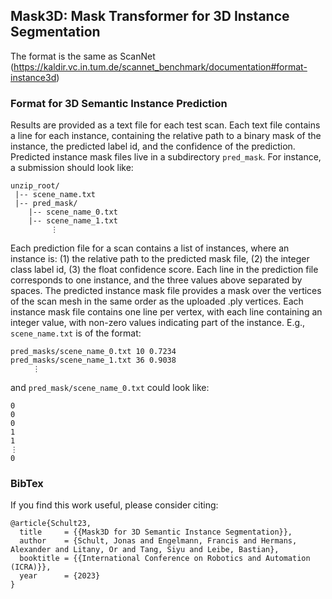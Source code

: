 ## Mask3D: Mask Transformer for 3D Instance Segmentation

The format is the same as ScanNet (https://kaldir.vc.in.tum.de/scannet_benchmark/documentation#format-instance3d)


### Format for 3D Semantic Instance Prediction

Results are provided as a text file for each test scan.
Each text file contains a line for each instance, containing the relative path to a binary mask of the instance, the predicted label id, and the confidence of the prediction.
Predicted instance mask files live in a subdirectory `pred_mask`. For instance, a submission should look like:

```
unzip_root/
 |-- scene_name.txt
 |-- pred_mask/
    |-- scene_name_0.txt
    |-- scene_name_1.txt
         ⋮
```

Each prediction file for a scan contains a list of instances, where an instance is:
(1) the relative path to the predicted mask file,
(2) the integer class label id,
(3) the float confidence score.
Each line in the prediction file corresponds to one instance,
and the three values above separated by spaces.
The predicted instance mask file provides a mask over the vertices of the scan mesh in the same order as the uploaded .ply vertices.
Each instance mask file contains one line per vertex,
with each line containing an integer value, with non-zero values indicating part of the instance.
E.g., `scene_name.txt` is of the format:

```
pred_masks/scene_name_0.txt 10 0.7234
pred_masks/scene_name_1.txt 36 0.9038
     ⋮
```

and `pred_mask/scene_name_0.txt` could look like:

```
0
0
0
1
1
⋮
0
```

### BibTex

If you find this work useful, please consider citing:

```
@article{Schult23,
  title     = {{Mask3D for 3D Semantic Instance Segmentation}},
  author    = {Schult, Jonas and Engelmann, Francis and Hermans, Alexander and Litany, Or and Tang, Siyu and Leibe, Bastian},
  booktitle = {{International Conference on Robotics and Automation (ICRA)}},
  year      = {2023}
}
```
